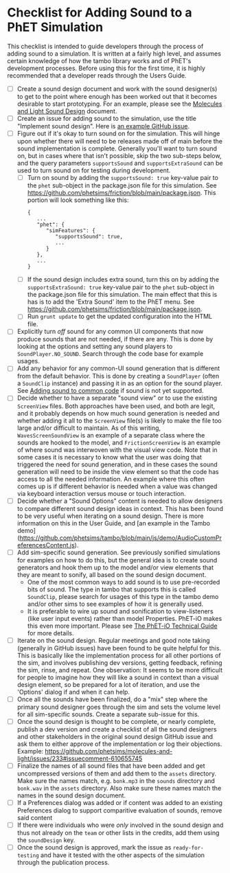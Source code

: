 # Checklist for Adding Sound to a PhET Simulation

This checklist is intended to guide developers through the process of adding sound to a simulation. It is written at a
fairly high level, and assumes certain knowledge of how the tambo library works and of PhET's development processes.
Before using this for the first time, it is highly recommended that a developer reads through the Users Guide.

- [ ] Create a sound design document and work with the sound designer(s) to get to the point where enough has been
  worked out that it becomes desirable to start prototyping. For an example, please see
  the [Molecules and Light Sound Design](https://docs.google.com/document/d/1LJ6maD9QGvRRIaukKi_s019Gc1V2YHi4CPbPNULLiRc/edit?usp=sharing)
  document.
- [ ] Create an issue for adding sound to the simulation, use the title "Implement sound design". Here
  is [an example GitHub issue](https://github.com/phetsims/faradays-law/issues/161).
- [ ] Figure out if it's okay to turn sound on for the simulation. This will hinge upon whether there will need to be
  releases made off of main before the sound implementation is complete. Generally you'll want to turn sound on, but in
  cases where that isn't possible, skip the two sub-steps below, and the query parameters `supportsSound` and
  `supportsExtraSound` can be used to turn sound on for testing during development.
  - [ ] Turn on sound by adding the `supportsSound: true` key-value pair to the `phet` sub-object in the package.json
    file for this simulation. See https://github.com/phetsims/friction/blob/main/package.json. This portion will look
    something like this:
    ```
    {
       ...
       "phet": {
          "simFeatures": {
             "supportsSound": true,
             ...
          }
       },
       ...
    }
    ```
  - [ ] If the sound design includes extra sound, turn this on by adding the `supportsExtraSound: true` key-value pair
    to the `phet` sub-object in the package.json file for this simulation. The main effect that this is has is to add
    the 'Extra Sound' item to the PhET menu. See https://github.com/phetsims/friction/blob/main/package.json.
  - [ ] Run `grunt update` to get the updated configuration into the HTML file.
- [ ] Explicitly turn *off* sound for any common UI components that now produce sounds that are not needed, if there are
  any. This is done by looking at the options and setting any sound players to `SoundPlayer.NO_SOUND`. Search through
  the code base for example usages.
- [ ] Add any behavior for any common-UI sound generation that is different from the default behavior. This is done by
  creating a `SoundPlayer` (often a `SoundClip` instance) and passing it in as an option for the sound player.
  See [Adding sound to common code](./adding-sound-to-common-code.md) if sound is not yet supported. 
- [ ] Decide whether to have a separate "sound view" or to use the existing `ScreenView` files. Both approaches have
  been used, and both are legit, and it probably depends on how much sound generation is needed and whether adding it
  all to the `ScreenView` file(s) is likely to make the file too large and/or difficult to maintain. As of this writing,
  `WavesScreenSoundView` is an example of a separate class where the sounds are hooked to the model, and
  `FrictionScreenView` is an example of where sound was interwoven with the visual view code. Note that in some cases it
  is necessary to know what the user was doing that triggered the need for sound generation, and in these cases the
  sound generation will need to be inside the view element so that the code has access to all the needed information. An
  example where this often comes up is if different behavior is needed when a value was changed via keyboard interaction
  versus mouse or touch interaction.
- [ ] Decide whether a "Sound Options" content is needed to allow designers to compare different sound design ideas in
  context. This has been found to be very useful when iterating on a sound design. There is more information on this in
  the User Guide, and [an example in the Tambo demo]
  (https://github.com/phetsims/tambo/blob/main/js/demo/AudioCustomPreferencesContent.js).
- [ ] Add sim-specific sound generation. See previously sonified simulations for examples on how to do this, but the
  general idea is to create sound generators and hook them up to the model and/or view elements that they are meant to
  sonify, all based on the sound design document.
  - One of the most common ways to add sound is to use pre-recorded bits of sound. The type in tambo that supports this
    is called `SoundClip`, please search for usages of this type in the tambo demo and/or other sims to see examples of
    how it is generally used.
  - It is preferable to wire up sound and sonification to view-listeners (like user input events) rather than model
    Properties. PhET-iO makes this even more important. Please
    see [The PhET-iO Technical Guide](https://github.com/phetsims/phet-io/blob/main/doc/phet-io-instrumentation-technical-guide.md)
    for more details.
- [ ] Iterate on the sound design. Regular meetings and good note taking (generally in GitHub issues) have been found to
  be quite helpful for this. This is basically like the implementation process for all other portions of the sim, and
  involves publishing dev versions, getting feedback, refining the sim, rinse, and repeat. One observation: It seems to
  be more difficult for people to imagine how they will like a sound in context than a visual design element, so be
  prepared for a lot of iteration, and use the 'Options' dialog if and when it can help.
- [ ] Once all the sounds have been finalized, do a "mix" step where the primary sound designer goes through the sim and
  sets the volume level for all sim-specific sounds. Create a separate sub-issue for this.
- [ ] Once the sound design is thought to be complete, or nearly complete, publish a dev version and create a checklist
  of all the sound designers and other stakeholders in the original sound design GitHub issue and ask them to either
  approve of the implementation or log their objections. Example:
  https://github.com/phetsims/molecules-and-light/issues/233#issuecomment-610655745
- [ ] Finalize the names of all sound files that have been added and get uncompressed versions of them and add them to
  the `assets` directory. Make sure the names match, e.g. `bonk.mp3` in the `sounds` directory and `bonk.wav` in the
  `assets` directory. Also make sure these names match the names in the sound design document.
- [ ] If a Preferences dialog was added or if content was added to an existing Preferences dialog to support comparitive
  evaluation of sounds, remove said content
- [ ] If there were individuals who were *only* involved in the sound design and thus not already on the `team` or other
  lists in the credits, add them using the `soundDesign` key.
- [ ] Once the sound design is approved, mark the issue as `ready-for-testing` and have it tested with the other aspects
  of the simulation through the publication process.
